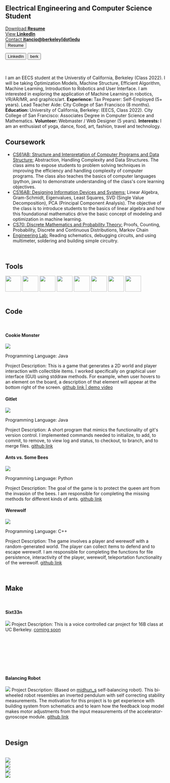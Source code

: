 <link type="text/css" rel="stylesheet" href="main.css" />

<h2 id="Top"> Electrical Engineering and Computer Science Student</h2>

<div class="menu">
 <div class="button"><a href="Resume8_IrvinTancioco-3.pdf" target="_blank">Download <strong>Resume</strong></a></div>
 <div class="button"><a href="https://www.linkedin.com/in/irvintancioco/" target="_blank">View <strong>LinkedIn</strong></a></div>
 <div class="button"><a href="">Contact <strong>itancio@berkeley[dot]edu</strong></a></div>
</div>

<div class="contentBox">
  <div id="fourth" class="buttonBox">
    <button> Resume </button>
      <div class="border"> </div>
      <div class="border"> </div>
      <div class="border"></div>
      <div class="border"></div>
  </div>
 
 
   <button> LinkedIn </button>
   <button> berk </button>
</div>

<br>
<br>

<span>
I am an EECS student at the Universtiy of California, Berkeley (Class 2022). I will be taking Optimization Models, Machine Structure, Efficient Algorithm, Machine Learning, Introduction to Robotics and User Interface. I am interested in exploring the application of Machine Learning in robotics, VR/AR/MR, and graphics/art.
<strong> Experience: </strong>
Tax Preparer: Self-Employed (5+ years). 
 Lead Teacher Aide: City College of San Francisco (8 months).
<strong>Education: </strong>
University of California, Berkeley: (EECS, Class 2022).
City College of San Francisco: Associates Degree in Computer Science and Mathematics.
<strong> Volunteer: </strong>
Webmaster / Web Designer (5 years).
 <strong>Interests: </strong>
 I am an enthusiast of yoga, dance, food, art, fashion, travel and technology.
</span>

<br>

<!-- Coursework-->
<h2 id="Coursework"> Coursework </h2>

<ul>
 <li><u>CS61AB: Structure and Interpretation of Computer Programs and Data Structure:</u>  Abstraction, Handling Complexity and Data Structures. The class aims to expose students to problem solving techniques in improving the efficiency and handling complexity of computer programs. The class also teaches the basics of computer languages (python, java) to demonstrate understanding of the class's core learning objectives.
  </li>
 
  <li><u>CS16AB: Designing Information Devices and Systems:</u>  Linear Algebra, Gram-Schmidt, Eigenvalues, Least Squares, SVD (Single Value Decomposition), PCA (Principal Component Analysis). The objective of the class is to introduce students to the basics of linear algebra and how this foundational mathematics drive the basic concept of modeling and optimization in machine learning.
  </li>
 
  <li><u>CS70: Discrete Mathematics and Probability Theory:</u>  Proofs, Counting, Probability, Discrete and Continuous Distributions, Markov Chain
  </li>
 
  <li><u>Engineering Lab:</u>  Reading schematics, debugging circuits, and using multimeter, soldering and building simple circuitry.
  </li>
</ul>

<br>

<!-- Tools -->
<h2 id="Tools"> Tools </h2>

<img src="img/python.png" width = "50">
<img src="img/java.png" width = "50">
<img src="img/cplusplus.png" width = "50">
<img src="img/jupyter.png" width = "50">
<img src="img/photoshop.png" width = "50">
<img src="img/illustrator.png" width = "50">
<img src="img/dreamweaver.png" width = "50">
<img src="img/wordpress.png" width = "50">

<br>
<br>

<!-- Programming Section -->
<h2 id="Code"> Code </h2>
<br>

<div class="gallery">
  <div class="border-round" margin=20 width=10>
    <h4> Cookie Monster </h4>
    <p><img class="side" src="img/cookiemonster.png">
       <div class="cell"> Programming Language: Java </div>
    </p>
    <p>Project Description: This is a game that generates a 2D world and player interaction with collectible items. I worked specifically on graphical user interface (GUI) using stddraw methods. For example, when user hovers to an element on the board, a description of that element will appear at the bottom right of the screen.
      <a href="https://github.com/itancio/cookiemonster" target="_blank"> github link </a> 
      <a href="https://www.youtube.com/watch?v=ES2n5Quh2KE" target="_blank">  |   demo video </a>
    </p>
  </div>
 
   <div class="border-round"> 
    <h4> Gitlet </h4>
    <p><img class="side" src="img/gitlet.png">
       <div class="cell"> Programming Language: Java </div>
    </p>
    <p>Project Description: A short program that mimics the functionality of git's version control. I implemented commands needed to initialize, to add, to commit, to remove, to view log and status, to checkout, to branch, and to merge files.
    <a href="https://github.com/itancio/gitlet" target="_blank"> github link </a>
    </p>
  </div>

  <div class="border-round"> 
    <h4> Ants vs. Some Bees </h4>
    <p><img class="side" src="img/ants.png">
       <div class="cell"> Programming Language: Python </div>
    </p>
    <p>Project Description: The goal of the game is to protect the queen ant from the invasion of the bees. I am responsible for completing the missing methods for different kinds of ants.
    <a href="https://github.com/itancio/ants" target="_blank"> github link </a>
   </p>
  </div>
 
  <div class="border-round"> 
    <h4> Werewolf </h4>
    <p><img class="side" src="img/werewolf.jpg">
       <div class="cell"> Programming Language: C++ </div>
    </p>
    <p>Project Description: The game involves a player and werewolf with a random-generated world. The player can collect items to defend and to escape werewolf. I am responsible for completing the functions for file persistence, interactivity of the player, werewolf, teleportation functionality of the werewolf.
    <a href="https://github.com/itancio/werewolf" target="_blank"> github link </a>
    </p>
 </div>
</div>

<br>

 
<!-- Blog Projects -->
<h2 id="Make"> Make </h2>
<br>

<div class="gallery">
  <div class="border-round"> 
    <h4> Sixt33n </h4>
    <p><img class="side" src="img/sixt33n.png">
    Project Description: This is a voice controlled car project for 16B class at UC Berkeley.
    <a href="" target="_blank"> coming soon </a>
    </p>
    <br><br><br><br><br><br>
  </div>

  <div class="border-round"> 
    <h4> Balancing Robot </h4>
    <p><img class="side" src="img/balance.png">
    Project Description: (Based on <a href="https://www.instructables.com/Arduino-Self-Balancing-Robot-1/" target="_blank">midhun_s</a> self-balancing robot). This bi-wheeled robot resembles an inverted pendulum with self correcting stability measurements. The motivation for this project is to get experience with building system from schematics and to learn how the feedback loop model makes motor adjustments from the input measurements of the accelerator-gyroscope module.
    <a href="https://github.com/itancio/balance" target="_blank"> github link </a>
    </p>
  </div>
  
</div>

<br>

<!-- Project Graphics -->
<h2 id="Design"> Design </h2>
<br>

<div class="gallery">
  <div class="thumbnail short mouse"><a href="img/maker1.png" target="_blank">
    <img src="img/maker1.png"></a></div>
  <div class="thumbnail short mouse"><a href="img/maker2.png" target="_blank">
    <img src="img/maker2.png"></a></div>
  <div class="thumbnail mouse"><a href="img/gala.png" target="_blank">
    <img src="img/gala.png"></a></div>
  <div class="thumbnail mouse"><a href="img/trendbrasil.png" target="_blank">
    <img src="img/trendbrasil.png"></a></div>
</div>








  

